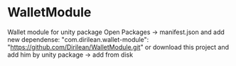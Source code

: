 # WalletModule
Wallet module for unity package
Open Packages -> manifest.json and add new dependense:
"com.dirilean.wallet-module": "https://github.com/Dirilean/WalletModule.git"
or download this project and add him by unity package -> add from disk 
